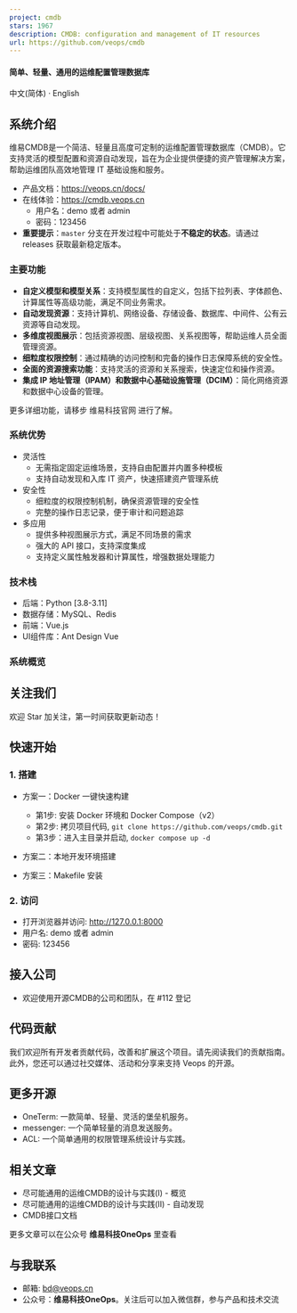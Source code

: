 ```yaml
---
project: cmdb
stars: 1967
description: CMDB: configuration and management of IT resources
url: https://github.com/veops/cmdb
---
```


#### 简单、轻量、通用的运维配置管理数据库

中文(简体) · English

系统介绍
----

维易CMDB是一个简洁、轻量且高度可定制的运维配置管理数据库（CMDB）。它支持灵活的模型配置和资源自动发现，旨在为企业提供便捷的资产管理解决方案，帮助运维团队高效地管理 IT 基础设施和服务。

-   产品文档：https://veops.cn/docs/
-   在线体验：https://cmdb.veops.cn
    -   用户名：demo 或者 admin
    -   密码：123456
-   **重要提示**：`master` 分支在开发过程中可能处于**不稳定的状态**。请通过 releases 获取最新稳定版本。

### 主要功能

-   **自定义模型和模型关系**：支持模型属性的自定义，包括下拉列表、字体颜色、计算属性等高级功能，满足不同业务需求。
-   **自动发现资源**：支持计算机、网络设备、存储设备、数据库、中间件、公有云资源等自动发现。
-   **多维度视图展示**：包括资源视图、层级视图、关系视图等，帮助运维人员全面管理资源。
-   **细粒度权限控制**：通过精确的访问控制和完备的操作日志保障系统的安全性。
-   **全面的资源搜索功能**：支持灵活的资源和关系搜索，快速定位和操作资源。
-   **集成 IP 地址管理（IPAM）和数据中心基础设施管理（DCIM）**：简化网络资源和数据中心设备的管理。

更多详细功能，请移步 维易科技官网 进行了解。

### 系统优势

-   灵活性
    -   无需指定固定运维场景，支持自由配置并内置多种模板
    -   支持自动发现和入库 IT 资产，快速搭建资产管理系统
-   安全性
    -   细粒度的权限控制机制，确保资源管理的安全性
    -   完整的操作日志记录，便于审计和问题追踪
-   多应用
    -   提供多种视图展示方式，满足不同场景的需求
    -   强大的 API 接口，支持深度集成
    -   支持定义属性触发器和计算属性，增强数据处理能力

### 技术栈

-   后端：Python \[3.8-3.11\]
-   数据存储：MySQL、Redis
-   前端：Vue.js
-   UI组件库：Ant Design Vue

### 系统概览

关注我们
----

欢迎 Star 加关注，第一时间获取更新动态！

快速开始
----

### 1\. 搭建

-   方案一：Docker 一键快速构建
    
    -   第1步: 安装 Docker 环境和 Docker Compose（v2）
    -   第2步: 拷贝项目代码, `git clone https://github.com/veops/cmdb.git`
    -   第3步：进入主目录并启动, `docker compose up -d`
-   方案二：本地开发环境搭建
    
-   方案三：Makefile 安装
    

### 2\. 访问

-   打开浏览器并访问: http://127.0.0.1:8000
-   用户名: demo 或者 admin
-   密码: 123456

接入公司
----

-   欢迎使用开源CMDB的公司和团队，在 #112 登记

代码贡献
----

我们欢迎所有开发者贡献代码，改善和扩展这个项目。请先阅读我们的贡献指南。此外，您还可以通过社交媒体、活动和分享来支持 Veops 的开源。

更多开源
----

-   OneTerm: 一款简单、轻量、灵活的堡垒机服务。
-   messenger: 一个简单轻量的消息发送服务。
-   ACL: 一个简单通用的权限管理系统设计与实践。

相关文章
----

-   尽可能通用的运维CMDB的设计与实践(Ⅰ) - 概览
-   尽可能通用的运维CMDB的设计与实践(ⅠⅠ) - 自动发现
-   CMDB接口文档

更多文章可以在公众号 **维易科技OneOps** 里查看

与我联系
----

-   邮箱: bd@veops.cn
-   公众号：**维易科技OneOps**。关注后可以加入微信群，参与产品和技术交流
